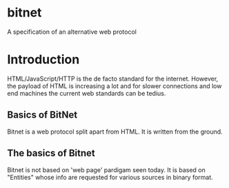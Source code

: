 # bitnet
A specification of an alternative web protocol

# Introduction
HTML/JavaScript/HTTP is the de facto standard for the internet. However, the payload of HTML is increasing a lot and for slower connections
and low end machines the current web standards can be tedius.

## Basics of BitNet
Bitnet is a web protocol split apart from HTML. It is written from the ground.

## The basics of Bitnet
Bitnet is not based on 'web page' pardigam seen today. It is based on "Entities" whose info are requested for various sources in binary format.
